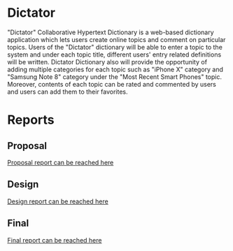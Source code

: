 # Dictator
"Dictator" Collaborative Hypertext Dictionary is a web-based dictionary application which lets users create online topics and comment on particular topics. Users of the "Dictator" dictionary will be able to enter a topic to the system and under each topic title, different users' entry related definitions will be written. Dictator Dictionary also will provide the opportunity of adding multiple categories for each topic such as "iPhone X" category and "Samsung Note 8" category under the "Most Recent Smart Phones" topic. Moreover, contents of each topic can be rated and commented by users and users can add them to their favorites.
# Reports
## Proposal
[Proposal report can be reached here](https://github.com/alchemistake/dictator/raw/master/docs/Proposal%20Document.pdf)
## Design
[Design report can be reached here](https://github.com/alchemistake/dictator/raw/master/docs/Design%20Document.pdf)
## Final
[Final report can be reached here](https://github.com/alchemistake/dictator/blob/master/docs/Final%20Report.pdf)
